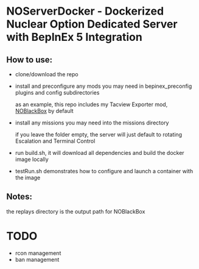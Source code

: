 # NOServerDocker - Dockerized Nuclear Option Dedicated Server with BepInEx 5 Integration

## How to use:

- clone/download the repo
- install and preconfigure any mods you may need in bepinex_preconfig plugins and config subdirectories

    as an example, this repo includes my Tacview Exporter mod, [NOBlackBox](https://github.com/KopterBuzz/NOBlackBox) by default

- install any missions you may need into the missions directory

    if you leave the folder empty, the server will just default to rotating Escalation and Terminal Control

- run build.sh, it will download all dependencies and build the docker image locally
- testRun.sh demonstrates how to configure and launch a container with the image

## Notes:
the replays directory is the output path for NOBlackBox 

# TODO
- rcon management
- ban management
